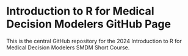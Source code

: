 # Introduction to R for Medical Decision Modelers GitHub Page
This is the central GitHub repository for the 2024 Introduction to R for Medical Decision Modelers SMDM Short Course.
